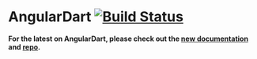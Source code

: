 AngularDart [![Build Status](https://travis-ci.org/angular/angular.dart.svg?branch=master)](https://travis-ci.org/angular/angular.dart)
============

**For the latest on AngularDart, please check out the
[new documentation](https://webdev.dartlang.org/angular) and
[repo](https://github.com/dart-lang/angular).** 
